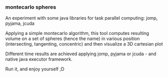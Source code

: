 ### montecarlo spheres

An experiment with some java libraries for task parallel computing: jomp, pyjama, jcuda

Applying a simple montecarlo algorithm, this tool computes resulting volume on a set of spheres (hence the name) in various position (intersecting, tangenting, concentric) and then visualize a 3D cartesian plot

Different time results are achieved applying jomp, pyjama or jcuda - and native java executor framework.

Run it, and enjoy yourself ;D
